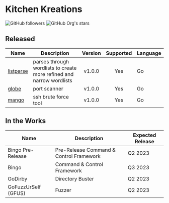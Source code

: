# Kitchen Kreations
<img alt="GitHub followers" src="https://img.shields.io/github/followers/Kitchen-Kreations"> <img alt="GitHub Org's stars" src="https://img.shields.io/github/stars/Kitchen-Kreations">

## Released
| Name | Description | Version | Supported | Language |
| --- | --- | :---: | :---: | --- |
| [listparse](https://github.com/Kitchen-Kreations/listparse) | parses through wordlists to create more refined and narrow wordlists | v1.0.0 | Yes | Go |
| [globe](https://github.com/Kitchen-Kreations/globe) | port scanner | v1.0.0 | Yes | Go |
| [mango](https://github.com/Kitchen-Kreations/mango) | ssh brute force tool | v1.0.0 | Yes | Go |

## In the Works
| Name | Description | Expected Release |
| --- | --- | --- |
| Bingo Pre-Release | Pre-Release Command & Control Framework | Q2 2023 |
| Bingo | Command & Control Framework | Q3 2023 |
| GoDirby | Directory Buster | Q2 2023 |
| GoFuzzUrSelf (GFUS) | Fuzzer | Q2 2023 |
